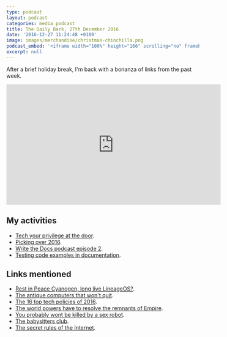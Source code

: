 ```yaml
---
type: podcast
layout: podcast
categories: media podcast
title: The Daily Bark, 27th December 2016
date: '2016-12-27 11:24:48 +0100'
image: images/merchandise/christmas-chinchilla.png
podcast_embed: '<iframe width="100%" height="166" scrolling="no" frameborder="no" src="https://w.soundcloud.com/player/?url=https%3A//api.soundcloud.com/tracks/299752466&amp;color=ff5500&amp;auto_play=false&amp;hide_related=false&amp;show_comments=true&amp;show_user=true&amp;show_reposts=false"></iframe>'
excerpt: null
---
```


After a brief holiday break, I'm back with a bonanza of links from the past week.

<iframe width="560" height="315" src="https://www.youtube.com/embed/QFQzfK_FWSE" frameborder="0" allowfullscreen="">
</iframe>

## My activities

- [Tech your privilege at the door](https://www.gregariousmammal.com/tech-your-privilege-at-the-door).
- [Picking over 2016](https://www.gregariousmammal.com/picking-over-2016).
- [Write the Docs podcast episode 2](https://www.gregariousmammal.com/write-the-docs-podcast-episode-two).
- [Testing code examples in documentation](https://blog.codeship.com/testing-code-examples-in-documentation/).

## Links mentioned

- [Rest in Peace Cyanogen, long live LineageOS?](https://www.phonearena.com/news/LineageOS-hopes-to-bring-back-the-grassroots-community-efforts-that-CyanogenMod-was-once-known-for_id89383).
- [The antique computers that won't quit](https://www.techrepublic.com/pictures/the-antique-computers-that-just-wont-quit/).
- [The 16 top tech policies of 2016](https://a16z.com/2016/12/22/tech-policy-news-events-2016/).
- [The world powers have to resolve the remnants of Empire](https://www.theguardian.com/commentisfree/2016/dec/23/post-imperial-territories).
- [You probably wont be killed by a sex robot](https://www.theguardian.com/science/brain-flapping/2016/dec/23/good-news-you-probably-wont-be-killed-by-a-sex-robot).
- [The babysitters club](https://reallifemag.com/the-babysitters-club/).
- [The secret rules of the Internet](https://getpocket.com/explore/item/the-secret-rules-of-the-internet-1255998884).

